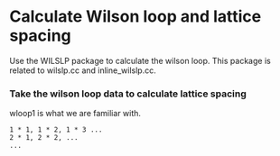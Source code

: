 # Calculate Wilson loop and lattice spacing

Use the WILSLP package to calculate the wilson loop. This package is related to wilslp.cc and inline_wilslp.cc.

### Take the wilson loop data to calculate lattice spacing

wloop1 is what we are familiar with.
```
1 * 1, 1 * 2, 1 * 3 ...
2 * 1, 2 * 2, ...
...
```


